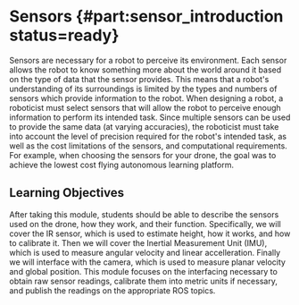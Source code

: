 # Sensors {#part:sensor_introduction status=ready}

Sensors are necessary for a robot to perceive its environment. Each sensor allows the robot to know something more about the world around it based on the type of data that the sensor provides. This means that a robot's understanding of its surroundings is limited by the types and numbers of sensors which provide information to the robot. When designing a robot, a roboticist must select sensors that will allow the robot to perceive enough information to perform its intended task. Since multiple sensors can be used to provide the same data (at varying accuracies), the roboticist must take into account the level of precision required for the robot's intended task, as well as the cost limitations of the sensors, and computational requirements. For example, when choosing the sensors for your drone, the goal was to achieve the lowest cost flying autonomous learning platform.

## Learning Objectives

After taking this module, students should be able to describe the
sensors used on the drone, how they work, and their function.
Specifically, we will cover the IR sensor, which is used to estimate
height, how it works, and how to calibrate it.  Then we will cover the
Inertial Measurement Unit (IMU), which is used to measure angular
velocity and linear accelleration.  Finally we will interface with the
camera, which is used to measure planar velocity and global position.
This module focuses on the interfacing necessary to obtain raw sensor
readings, calibrate them into metric units if necessary, and publish
the readings on the appropriate ROS topics.
